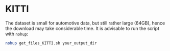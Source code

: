 # KITTI

The dataset is small for automotive data, but still rather large (64GB), hence the download may take considerable time. It is advisable to run the script with `nohup`:

```bash
nohup get_files_KITTI.sh your_output_dir
```